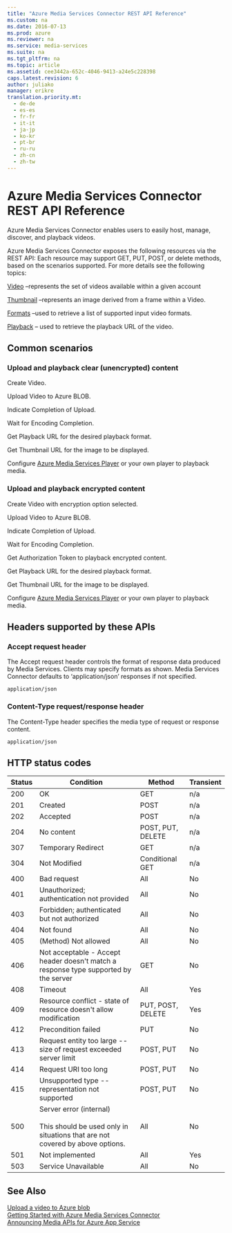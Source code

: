 ```yaml
---
title: "Azure Media Services Connector REST API Reference"
ms.custom: na
ms.date: 2016-07-13
ms.prod: azure
ms.reviewer: na
ms.service: media-services
ms.suite: na
ms.tgt_pltfrm: na
ms.topic: article
ms.assetid: cee3442a-652c-4046-9413-a24e5c228398
caps.latest.revision: 6
author: juliako
manager: erikre
translation.priority.mt: 
  - de-de
  - es-es
  - fr-fr
  - it-it
  - ja-jp
  - ko-kr
  - pt-br
  - ru-ru
  - zh-cn
  - zh-tw
---
```

# Azure Media Services Connector REST API Reference
Azure Media Services Connector enables users to easily host, manage, discover, and playback videos.  
  
 Azure Media Services Connector exposes the following resources via the REST API: Each resource may support GET, PUT, POST, or delete methods, based on the scenarios supported. For more details see the following topics:  
  
 [Video](../rest-conceptual/Video.md) –represents the set of videos available within a given account  
  
 [Thumbnail](../rest-conceptual/Thumbnail.md) –represents an image derived from a frame within a Video.  
  
 [Formats](../rest-conceptual/Formats.md) –used to retrieve a list of supported input video formats.  
  
 [Playback](../rest-conceptual/Playback.md) – used to retrieve the playback URL of the video.  
  
## Common scenarios  
  
### Upload and playback clear (unencrypted) content  
 Create Video.  
  
 Upload Video to Azure BLOB.  
  
 Indicate Completion of Upload.  
  
 Wait for Encoding Completion.  
  
 Get Playback URL for the desired playback format.  
  
 Get Thumbnail URL for the image to be displayed.  
  
 Configure [Azure Media Services Player](http://amsplayer.azurewebsites.net/azuremediaplayer.html) or your own player to playback media.  
  
### Upload and playback encrypted content  
 Create Video with encryption option selected.  
  
 Upload Video to Azure BLOB.  
  
 Indicate Completion of Upload.  
  
 Wait for Encoding Completion.  
  
 Get Authorization Token to playback encrypted content.  
  
 Get Playback URL for the desired playback format.  
  
 Get Thumbnail URL for the image to be displayed.  
  
 Configure [Azure Media Services Player](http://amsplayer.azurewebsites.net/azuremediaplayer.html) or your own player to playback media.  
  
## Headers supported by these APIs  
  
### Accept request header  
 The Accept request header controls the format of response data produced by Media Services. Clients may specify formats as shown. Media Services Connector defaults to ‘application/json’ responses if not specified.  
  
```  
application/json  
```  
  
### Content-Type request/response header  
 The Content-Type header specifies the media type of request or response content.  
  
```  
application/json  
```  
  
## HTTP status codes  
  
|Status|Condition|Method|Transient|  
|------------|---------------|------------|---------------|  
|200|OK|GET|n/a|  
|201|Created|POST|n/a|  
|202|Accepted|POST|n/a|  
|204|No content|POST, PUT, DELETE|n/a|  
|307|Temporary Redirect|GET|n/a|  
|304|Not Modified|Conditional GET|n/a|  
|400|Bad request|All|No|  
|401|Unauthorized; authentication not provided|All|No|  
|403|Forbidden; authenticated but not authorized|All|No|  
|404|Not found|All|No|  
|405|(Method) Not allowed|All|No|  
|406|Not acceptable - Accept header doesn't match a response type supported by the server|GET|No|  
|408|Timeout|All|Yes|  
|409|Resource conflict - state of resource doesn't allow modification|PUT, POST, DELETE|Yes|  
|412|Precondition failed|PUT|No|  
|413|Request entity too large -- size of request exceeded server limit|POST, PUT|No|  
|414|Request URI too long|POST, PUT|No|  
|415|Unsupported type -- representation not supported|POST, PUT|No|  
|500|Server error (internal)<br /><br /> This should be used only in situations that are not covered by above options.|All|No|  
|501|Not implemented|All|Yes|  
|503|Service Unavailable|All|No|  
  
## See Also  
 [Upload a video to Azure blob](https://code.msdn.microsoft.com/Windows-Azure-Storage-CORS-45e5ce76)   
 [Getting Started with Azure Media Services Connector](https://azure.microsoft.com/blog/2015/03/25/getting-started-with-azure-media-services-connector/)   
 [Announcing Media APIs for Azure App Service](http://azure.microsoft.com/blog/2015/03/25/announcing-media-apis-for-azure-app-service/)